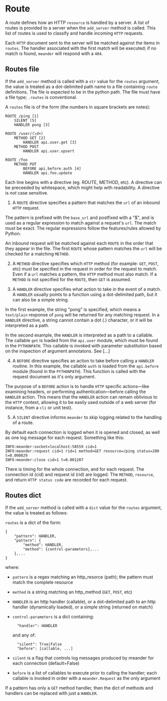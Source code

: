 # Route

A route defines how an HTTP `resource` is handled by a server. A list of routes is provided to a server when the `add_server` method is called. This list of routes is used to classify and handle incoming `HTTP` requests.

Each `HTTP` document sent to the server will be matched against the items in `routes`. The handler associated with the first match will be executed; if no match is found, `meander` will respond with a `404`.

## Routes file

If the `add_server` method is called with a `str` value for the `routes` argument, the value is treated as a dot-delimited path name to a file containing `route` definitions. The file is expected to be in the python path.
The file must have a file type; `.routes` is conventional.

A `routes` file is of the form (the numbers in square brackets are notes):

```
ROUTE /ping [1]
    SILENT [5]
    HANDLER pong [3]
    
ROUTE /user/(\d+)
    METHOD GET [2]
        HANDLER api.user.get [3]
    METHOD POST
        HANDLER api.user.upsert

ROUTE /foo
    METHOD PUT
        BEFORE api.before.auth [4]
        HANDLER api.foo.update
```

Each line begins with a directive (eg. ROUTE, METHOD, etc). A directive can be preceeded by whitespace, which might help with readability. A directive is *not* case sensitive.

1. A `ROUTE` directive specifies a pattern that matches the `url` of an inbound `HTTP` request.

  The pattern is prefixed with the `base_url` and postfixed with a "$", and is used as a regular expression to match against a request's `url`.
The match must be exact.
The regular expressions follow the features/rules allowed by Python.

  An inbound request will be matched against each `ROUTE` in the order that they appear in the file.
The first `ROUTE` whose pattern matches the `url` will be checked for a matching `METHOD`.

2. A `METHOD` directive specifies which `HTTP` method (for example: `GET`, `POST`, etc) must be specified in the request
in order for the request to match.
Even if a `url` matches a pattern, the `HTTP` method must also match.
If a `METHOD` is not specified for the `ROUTE`, then `GET` is assumed.
  
3. A `HANDLER` directive specifies what action to take in the event of a match.
A `HANDLER` usually points to a function using a dot-delimited path,
but it can also be a simple string.

  In the first example, the string "pong" is specified,
which means a `text/plain` response of `pong` will be returned for any matching request.
In a `HANDLER` directive, a string cannot contain a dot (.) character, or it will be interpreted as a path.

  In the second example, the `HANDLER` is interpreted as a path to a callable.
The callable `get` is loaded from the `api.user` module, which must be found in the `PYTHONPATH`.
This callable is invoked with parameter substitution based on the inspection of argument annotatons. See [...]

4. A `BEFORE` directive specifies an action to take before calling a `HANDLER` routine.
In this example, the callable `auth` is loaded from the `api.before` module (found in the `PYTHONPATH`).
This function is called with the request document as it's only argument.

  The purpose of a `BEFORE` action is to handle `HTTP` specific actions—like examining headers,
or performing authentication—before calling the `HANDLER` action. This means that the `HANDLER` action can
remain oblivious to the `HTTP` context, allowing it to be easily used outside of a web server (for instance,
from a `cli` or unit test).

5. A `SILENT` directive informs `meander` to skip logging related to the handling of a route.

  By default each connection is logged when it is opened and closed, as well as one log message for each request. Something like this:

  ```
  INFO:meander:socket=localhost:58559 cid=1
  INFO:meander:request cid=1 rid=1 method=GET resource=/ping status=200 t=0.000829
  INFO:meander:close cid=1 t=0.001207
  ```

  There is timing for the whole connection, and for each request.
The connection id (cid) and request id (rid) are logged.
The `METHOD`, `resource`, and return `HTTP status code` are recorded for each request.


## Routes dict

If the `add_server` method is called with a `dict` value for the `routes` argument, the value is treated as follows:

`routes` is a dict of the form:

```
{
    "pattern": HANDLER,
    "pattern": {
        "method": HANDLER,
        "method": {control-parameters},...
    },...
}
```

where:

* `pattern` is a regex matching an http_resorce (path); the pattern must match the complete resource
* `method` is a string matching an http_method (`GET`, `POST`, etc)
* `HANDLER` is an http handler (callable), or a dot-delimited path to an http handler (dynamically loaded), or a simple string (returned on match)
* `control-parameters` is a dict containing:

		"handler": HANDLER
	
	and any of:
	
		"silent": True|False
		"before": [callable, ...]

* `silent` is a flag that controls log messages produced by meander for each connection (default=False)
* `before` is a list of callables to execute prior to calling the
handler; each callable is invoked in order with a `meander.Request` as the only argument
	
If a pattern has only a `GET` method handler, then the dict of methods and handlers can be replaced with just a `HANDLER`.